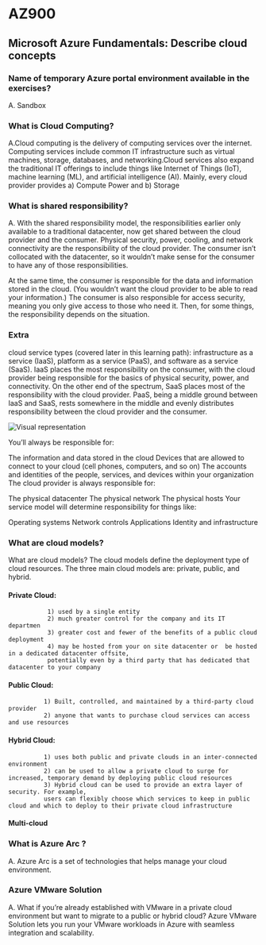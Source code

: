 # AZ900

## Microsoft Azure Fundamentals: Describe cloud concepts

### Name of temporary Azure portal environment available in the exercises?
A. Sandbox

### What is Cloud Computing?
A.Cloud computing is the delivery of computing services over the internet. Computing services include common IT infrastructure such as virtual machines, storage, databases, and networking.Cloud services also expand the traditional IT offerings to include things like Internet of Things (IoT), machine learning (ML), and artificial intelligence (AI).
            Mainly, every cloud provider provides a) Compute Power and b) Storage

### What is shared responsibility?
A. With the shared responsibility model, the responsibilities earlier only available to a traditional datacenter, now get shared between the cloud provider and the consumer. Physical security, power, cooling, and network connectivity are the responsibility of the cloud provider. The consumer isn’t collocated with the datacenter, so it wouldn’t make sense for the consumer to have any of those responsibilities.

At the same time, the consumer is responsible for the data and information stored in the cloud. (You wouldn’t want the cloud provider to be able to read your information.) The consumer is also responsible for access security, meaning you only give access to those who need it.
Then, for some things, the responsibility depends on the situation.

### Extra
cloud service types (covered later in this learning path): infrastructure as a service (IaaS), platform as a service (PaaS), and software as a service (SaaS). IaaS places the most responsibility on the consumer, with the cloud provider being responsible for the basics of physical security, power, and connectivity. On the other end of the spectrum, SaaS places most of the responsibility with the cloud provider. PaaS, being a middle ground between IaaS and SaaS, rests somewhere in the middle and evenly distributes responsibility between the cloud provider and the consumer.

<img src="https://learn.microsoft.com/en-us/training/wwl-azure/describe-cloud-compute/media/shared-responsibility-b3829bfe.svg" alt="Visual representation">

You’ll always be responsible for:

The information and data stored in the cloud
Devices that are allowed to connect to your cloud (cell phones, computers, and so on)
The accounts and identities of the people, services, and devices within your organization
The cloud provider is always responsible for:

The physical datacenter
The physical network
The physical hosts
Your service model will determine responsibility for things like:

Operating systems
Network controls
Applications
Identity and infrastructure

### What are cloud models?
What are cloud models? The cloud models define the deployment type of cloud resources. The three main cloud models are: private, public, and hybrid.

#### Private Cloud: 
               1) used by a single entity
               2) much greater control for the company and its IT departmen
               3) greater cost and fewer of the benefits of a public cloud deployment
               4) may be hosted from your on site datacenter or  be hosted in a dedicated datacenter offsite,
               potentially even by a third party that has dedicated that datacenter to your company

#### Public Cloud: 
              1) Built, controlled, and maintained by a third-party cloud provider
              2) anyone that wants to purchase cloud services can access and use resources
              
#### Hybrid Cloud: 
              1) uses both public and private clouds in an inter-connected environment
              2) can be used to allow a private cloud to surge for increased, temporary demand by deploying public cloud resources
              3) Hybrid cloud can be used to provide an extra layer of security. For example, 
              users can flexibly choose which services to keep in public cloud and which to deploy to their private cloud infrastructure
             
#### Multi-cloud

### What is Azure Arc ?
A. Azure Arc is a set of technologies that helps manage your cloud environment. 

### Azure VMware Solution
A. What if you’re already established with VMware in a private cloud environment but want to migrate to a public or hybrid cloud? Azure VMware Solution lets you run your VMware workloads in Azure with seamless integration and scalability.

